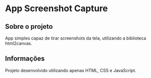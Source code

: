 # App Screenshot Capture

## Sobre o projeto

App simples capaz de tirar screenshots da tela, utilizando a biblioteca html2canvas.

## Informações

Projeto desenvolvido utilizando apenas HTML, CSS e JavaScript.
